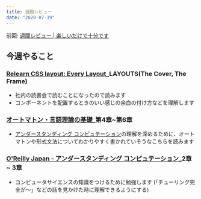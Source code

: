 ```yaml
---
title: 週間レビュー
date: "2020-07-19"
---
```


前回: [週間レビュー | 楽しいだけで十分です](https://yinm.info/20200712/)

## 今週やること

### [Relearn CSS layout: Every Layout](https://every-layout.dev/)_LAYOUTS(The Cover, The Frame)
- 社内の読書会で読むことになったので読みます
- コンポーネントを配置するときのいい感じの余白の付け方などを理解します

### [オートマトン・言語理論の基礎](https://www.kindaikagaku.co.jp/information/kd0297.htm)_第4章~第6章
- [アンダースタンディング コンピュテーション](https://www.oreilly.co.jp/books/9784873116976/)の理解を深めるために、オートマトンや形式文法についてわかりやすく書かれていそうなこちらを読みます

### [O'Reilly Japan - アンダースタンディング コンピュテーション](https://www.oreilly.co.jp/books/9784873116976/)_2章 ~ 3章
- コンピュータサイエンスの知識をつけるために勉強します (「チューリング完全が〜」などの話を見かけた時に理解できるようにする)

